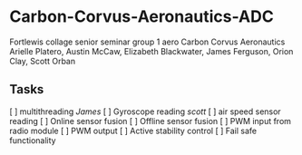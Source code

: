 # Carbon-Corvus-Aeronautics-ADC
Fortlewis collage senior seminar group 1 aero Carbon Corvus Aeronautics Arielle Platero, Austin McCaw, Elizabeth Blackwater, James Ferguson, Orion Clay, Scott Orban 

## Tasks
[ ] multithreading *James*
[ ] Gyroscope reading *scott*
[ ] air speed sensor reading
[ ] Online sensor fusion
[ ] Offline sensor fusion
[ ] PWM input from radio module
[ ] PWM output
[ ] Active stability control
[ ] Fail safe functionality

